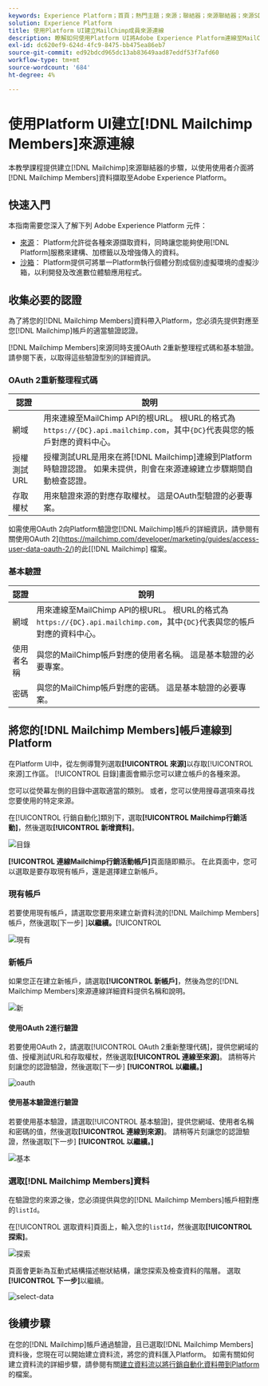 ```yaml
---
keywords: Experience Platform；首頁；熱門主題；來源；聯結器；來源聯結器；來源SDK；SDK
solution: Experience Platform
title: 使用Platform UI建立MailChimp成員來源連線
description: 瞭解如何使用Platform UI將Adobe Experience Platform連線至MailChimp會員。
exl-id: dc620ef9-624d-4fc9-8475-bb475ea86eb7
source-git-commit: ed92bdcd965dc13ab83649aad87eddf53f7afd60
workflow-type: tm+mt
source-wordcount: '684'
ht-degree: 4%

---
```


# 使用Platform UI建立[!DNL Mailchimp Members]來源連線

本教學課程提供建立[!DNL Mailchimp]來源聯結器的步驟，以使用使用者介面將[!DNL Mailchimp Members]資料擷取至Adobe Experience Platform。

## 快速入門

本指南需要您深入了解下列 Adobe Experience Platform 元件：

* [來源](../../../../home.md)： Platform允許從各種來源擷取資料，同時讓您能夠使用[!DNL Platform]服務來建構、加標籤以及增強傳入的資料。
* [沙箱](../../../../../sandboxes/home.md)： Platform提供可將單一Platform執行個體分割成個別虛擬環境的虛擬沙箱，以利開發及改進數位體驗應用程式。

## 收集必要的認證

為了將您的[!DNL Mailchimp Members]資料帶入Platform，您必須先提供對應至您[!DNL Mailchimp]帳戶的適當驗證認證。

[!DNL Mailchimp Members]來源同時支援OAuth 2重新整理程式碼和基本驗證。 請參閱下表，以取得這些驗證型別的詳細資訊。

### OAuth 2重新整理程式碼

| 認證 | 說明 |
| --- | --- |
| 網域 | 用來連線至MailChimp API的根URL。 根URL的格式為`https://{DC}.api.mailchimp.com`，其中`{DC}`代表與您的帳戶對應的資料中心。 |
| 授權測試URL | 授權測試URL是用來在將[!DNL Mailchimp]連線到Platform時驗證認證。 如果未提供，則會在來源連線建立步驟期間自動檢查認證。 |
| 存取權杖 | 用來驗證來源的對應存取權杖。 這是OAuth型驗證的必要專案。 |

如需使用OAuth 2向Platform驗證您[!DNL Mailchimp]帳戶的詳細資訊，請參閱有關使用OAuth 2](https://mailchimp.com/developer/marketing/guides/access-user-data-oauth-2/)的此[[!DNL Mailchimp] 檔案。

### 基本驗證

| 認證 | 說明 |
| --- | --- |
| 網域 | 用來連線至MailChimp API的根URL。 根URL的格式為`https://{DC}.api.mailchimp.com`，其中`{DC}`代表與您的帳戶對應的資料中心。 |
| 使用者名稱 | 與您的MailChimp帳戶對應的使用者名稱。 這是基本驗證的必要專案。 |
| 密碼 | 與您的MailChimp帳戶對應的密碼。 這是基本驗證的必要專案。 |

## 將您的[!DNL Mailchimp Members]帳戶連線到Platform

在Platform UI中，從左側導覽列選取&#x200B;**[!UICONTROL 來源]**&#x200B;以存取[!UICONTROL 來源]工作區。 [!UICONTROL 目錄]畫面會顯示您可以建立帳戶的各種來源。

您可以從熒幕左側的目錄中選取適當的類別。 或者，您可以使用搜尋選項來尋找您要使用的特定來源。

在[!UICONTROL 行銷自動化]類別下，選取&#x200B;**[!UICONTROL Mailchimp行銷活動]**，然後選取&#x200B;**[!UICONTROL 新增資料]**。

![目錄](../../../../images/tutorials/create/mailchimp-members/catalog.png)

**[!UICONTROL 連線Mailchimp行銷活動帳戶]**&#x200B;頁面隨即顯示。 在此頁面中，您可以選取是要存取現有帳戶，還是選擇建立新帳戶。

### 現有帳戶

若要使用現有帳戶，請選取您要用來建立新資料流的[!DNL Mailchimp Members]帳戶，然後選取[下一步] ]**以繼續。**[!UICONTROL 

![現有](../../../../images/tutorials/create/mailchimp-members/existing.png)

### 新帳戶

如果您正在建立新帳戶，請選取&#x200B;**[!UICONTROL 新帳戶]**，然後為您的[!DNL Mailchimp Members]來源連線詳細資料提供名稱和說明。

![新](../../../../images/tutorials/create/mailchimp-members/new.png)


#### 使用OAuth 2進行驗證

若要使用OAuth 2，請選取[!UICONTROL OAuth 2重新整理代碼]，提供您網域的值、授權測試URL和存取權杖，然後選取&#x200B;**[!UICONTROL 連線至來源]**。 請稍等片刻讓您的認證驗證，然後選取[下一步] **[!UICONTROL 以繼續。]**

![oauth](../../../../images/tutorials/create/mailchimp-members/oauth.png)

#### 使用基本驗證進行驗證

若要使用基本驗證，請選取[!UICONTROL 基本驗證]，提供您網域、使用者名稱和密碼的值，然後選取&#x200B;**[!UICONTROL 連線到來源]**。 請稍等片刻讓您的認證驗證，然後選取[下一步] **[!UICONTROL 以繼續。]**

![基本](../../../../images/tutorials/create/mailchimp-members/basic.png)

### 選取[!DNL Mailchimp Members]資料

在驗證您的來源之後，您必須提供與您的[!DNL Mailchimp Members]帳戶相對應的`listId`。

在[!UICONTROL 選取資料]頁面上，輸入您的`listId`，然後選取&#x200B;**[!UICONTROL 探索]**。

![探索](../../../../images/tutorials/create/mailchimp-members/explore.png)

頁面會更新為互動式結構描述樹狀結構，讓您探索及檢查資料的階層。 選取&#x200B;**[!UICONTROL 下一步]**&#x200B;以繼續。

![select-data](../../../../images/tutorials/create/mailchimp-members/select-data.png)

## 後續步驟

在您的[!DNL Mailchimp]帳戶通過驗證，且已選取[!DNL Mailchimp Members]資料後，您現在可以開始建立資料流，將您的資料匯入Platform。 如需有關如何建立資料流的詳細步驟，請參閱有關[建立資料流以將行銷自動化資料帶到Platform](../../dataflow/marketing-automation.md)的檔案。
